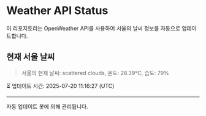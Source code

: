 
# Weather API Status

이 리포지토리는 OpenWeather API를 사용하여 서울의 날씨 정보를 자동으로 업데이트합니다.

## 현재 서울 날씨
> 서울의 현재 날씨: scattered clouds, 온도: 28.39°C, 습도: 79%

⏳ 업데이트 시간: 2025-07-20 11:16:27 (UTC)

---
자동 업데이트 봇에 의해 관리됩니다.
